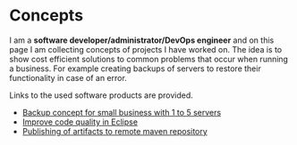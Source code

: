 # Concepts

I am a **software developer/administrator/DevOps engineer** and on this page I am collecting concepts of projects I have worked on. The idea is to show cost efficient solutions to common problems that occur when running a business. For example creating backups of servers to restore their functionality in case of an error.

Links to the used software products are provided.

* [Backup concept for small business with 1 to 5 servers](backup/README.md)
* [Improve code quality in Eclipse](codequality/README.md)
* [Publishing of artifacts to remote maven repository](artifactpublish/README.md)
